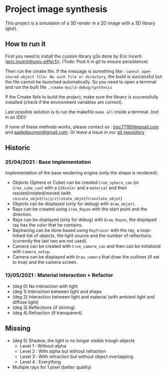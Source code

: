 # Project image synthesis

This project is a simulation of a 3D render in a 2D image with a 3D library (glut).

## How to run it

First you need to install the custom library g3x done by Eric Incerti (eric.incerti@univ-eiffel.fr).
(Todo: Post it in git to ensure persistence)

Then run the cmake file. If the message is something like : `cannot open shared object file: No such file or directory`,
the build is successful but the file cannot be launched automatically. So you need to open a terminal 
and run the built file `./cmake-build-debug/synthesis`

If the Cmake fails to build the project, make sure the library is successfully installed (check if the environment variables are correct).

Last possible solution is to run the makefile `make all` inside a terminal. (not in an IDE!)

If none of these methods works, please contact us : bgc77160@gmail.com and aadedjoumon@gmail.com.
Or leave a issue in our [git repository](https://github.com/branyoto-etud/synthese_image)

## Historic

### 25/04/2021 : Base implementation

Implementation of the base rendering engine (only the shape is rendered):

- Objects (Sphere or Cube) can be created `Cree_sphere_can` (or `Cree_cube_can`) with a `G3Xcolor` and a `material`
  and then resized/rotated/moved (with `rescale_objet`/`(x/y/z)rotate_objet`/`translate_objet`)
- Objects can be displayed (only for debug) with `draw_object`.
- Rays can be created using `Cree_Rayon` with the start point and the direction.
- Rays can be displayed (only for debug) with `Draw_Rayon`, the displayed ray has the color that he contains.
- Raytracing can be done based using `RayTracer` with the ray, a loop-linked-list of objects, the light source and the
  number of reflections. (currently the last two are not used).
- Camera can be created with `Cree_camera_can` and then can be initialized with `Camera_setup`.
- Camera can be displayed with `Draw_camera` that draw the outlines (if set to true) and the camera screen.
  

### 13/05/2021 : Material interaction + Refactor
- (deg 0) No interaction with light
- (deg 1) Interaction between light and shape
- (deg 2) Interaction between light and material (with ambient light and diffuse light)
- (deg 3) Reflections (if shining)
- (deg 4) Refraction (if transparent)

## Missing
- (deg 5) Shadow, the light is no longer visible trough objects
  - Level 1 : Without alpha
  - Level 2 : With alpha but without refraction
  - Level 3 : With refraction but without object overlapping
  - Level 4 : Everything
- Multiple rays for 1 pixel (better quality)
